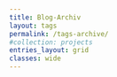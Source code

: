 ```yaml
---
title: Blog-Archiv
layout: tags
permalink: /tags-archive/
#collection: projects
entries_layout: grid
classes: wide
---
```


